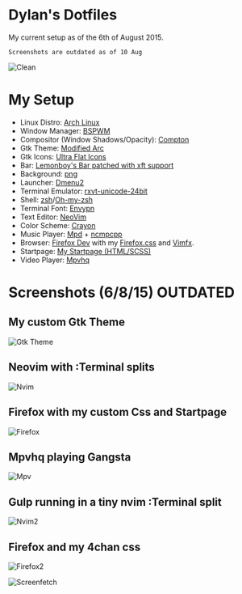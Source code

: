 # Dylan's Dotfiles
My current setup as of the 6th of August 2015.

	Screenshots are outdated as of 10 Aug
![Clean](https://u.teknik.io/f5HyeT.png)

<!--- My Setup {{{ -->

# My Setup

* Linux Distro: [Arch Linux](https://www.archlinux.org/)
* Window Manager: [BSPWM](https://github.com/baskerville/bspwm)
* Compositor (Window Shadows/Opacity): [Compton](https://github.com/chjj/compton)
* Gtk Theme: [Modified Arc](https://github.com/dylanaraps/dotfiles/tree/master/misc/gtk%20themes)
* Gtk Icons: [Ultra Flat Icons](https://aur.archlinux.org/packages/ultra-flat-icons/)
* Bar: [Lemonboy's Bar patched with xft support](https://github.com/krypt-n/bar)
* Background: [png](https://u.teknik.io/TM6wD9.png)
* Launcher: [Dmenu2](https://github.com/mrshankly/dmenu2)
* Terminal Emulator: [rxvt-unicode-24bit](https://aur4.archlinux.org/packages/rxvt-unicode-24bit/)
* Shell: [zsh](http://www.zsh.org/)/[Oh-my-zsh](http://ohmyz.sh/)
* Terminal Font: [Envypn](http://ywstd.fr/me/#envypn)
* Text Editor: [NeoVim](https://github.com/neovim/neovim)
* Color Scheme: [Crayon](https://github.com/dylanaraps/crayon-theme)
* Music Player: [Mpd](http://www.musicpd.org/) + [ncmpcpp](http://ncmpcpp.rybczak.net/)
* Browser: [Firefox Dev](https://nightly.mozilla.org/) with my [Firefox.css](https://github.com/dylanaraps/dotfiles/blob/master/.config/firefox/firefox.css) and [Vimfx](https://github.com/akhodakivskiy/VimFx).
* Startpage: [My Startpage (HTML/SCSS)](https://github.com/dylanaraps/startpage)
* Video Player: [Mpvhq](https://github.com/haasn/mpvhq)

<!--- }}} -->

<!--- Screenshots {{{ -->

# Screenshots (6/8/15) OUTDATED

## My custom Gtk Theme
![Gtk Theme](https://u.teknik.io/1R0C31.png)

## Neovim with :Terminal splits
![Nvim](https://u.teknik.io/PcRovR.png)

## Firefox with my custom Css and Startpage
![Firefox](https://u.teknik.io/sL4IGw.png)

## Mpvhq playing Gangsta
![Mpv](https://u.teknik.io/7okm7V.png)

## Gulp running in a tiny nvim :Terminal split
![Nvim2](https://u.teknik.io/1iH3bW.png)

## Firefox and my 4chan css
![Firefox2](https://u.teknik.io/CfO8q8.png)

![Screenfetch](https://u.teknik.io/zqHlCJ.png)

<!--- }}} -->

